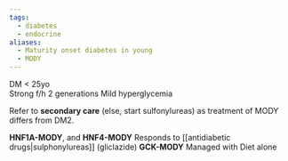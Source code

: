 ```yaml
---
tags:
  - diabetes
  - endocrine
aliases:
  - Maturity onset diabetes in young
  - MODY
---
```

DM < 25yo  
Strong f/h 2 generations
Mild hyperglycemia

Refer to **secondary care** (else, start sulfonylureas) as treatment of MODY differs from DM2.

**HNF1A-MODY**, and **HNF4-MODY**
	Responds to [[antidiabetic drugs|sulphonylureas]] (gliclazide)
**GCK-MODY**
	Managed with Diet alone